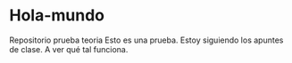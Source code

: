 # Hola-mundo
Repositorio prueba teoria
Esto es una prueba. Estoy siguiendo los apuntes de clase.
A ver qué tal funciona.
